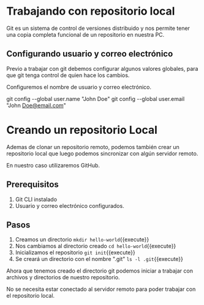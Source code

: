 # Trabajando con repositorio local #
Git es un sistema de control de versiones distribuido y nos permite tener una copia completa funcional de un repositorio en nuestra PC.

## Configurando usuario y correo electrónico ##
Previo a trabajar con git debemos configurar algunos valores globales, para que git tenga control de quien hace los cambios.

Configuremos el nombre de usuario y correo electrónico.

git config --global user.name "John Doe"
git config --global user.email "John Doe@email.com"

# Creando un repositorio Local #
Ademas de clonar un repositorio remoto, podemos también crear un repositorio local que luego podemos sincronizar con algún servidor  remoto.

En nuestro caso utilizaremos GitHub.

## Prerequisitos ##
1. Git CLI instalado
2. Usuario y correo electrónico configurados.

## Pasos ##
1. Creamos un directorio
 `mkdir hello-world`{{execute}}
2. Nos cambiamos al directorio creado
`cd hello-world`{{execute}}
3. Inicializamos el repositorio
`git init`{{execute}}
4. Se creará un directorio con el nombre ".git"
`ls -l .git`{{execute}}

Ahora que tenemos creado el directorio git podemos iniciar a trabajar con archivos y directorios de nuestro repositorio.

No se necesita estar conectado al servidor remoto para poder trabajar con el repositorio local.
